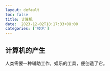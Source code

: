 ```yaml
---
layout: default
toc: false
title: 计算机
date:  2023-12-02T18:17:33+08:00
categories: ['技术']
---
```


## 计算机的产生
人类需要一种辅助工作，娱乐的工具，便创造了它。

